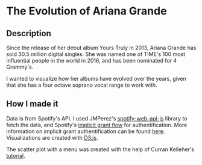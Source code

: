# The Evolution of Ariana Grande

## Description
Since the release of her debut album Yours Truly in 2013, Ariana Grande has sold 30.5 million digital singles. She was named one of TIME's 100 most influential people in the world in 2016, and has been nominated for 4 Grammy's.

I wanted to visualize how her albums have evolved over the years, given that she has a four octave soprano vocal range to work with.

## How I made it 

Data is from Spotify's API. I used JMPerez's [spotify-web-api-js](https://github.com/JMPerez/spotify-web-api-js) library to fetch the data, and Spotify's [implicit grant flow](https://github.com/spotify/web-api-auth-examples/tree/master/implicit_grant) for authentification. More information on implicit grant authentification can be found [here](https://developer.spotify.com/documentation/general/guides/authorization-guide/). Visualizations are created with [D3.js](https://d3js.org/).

The scatter plot with a menu was created with the help of Curran Kelleher's [tutorial](https://vizhub.com/curran/98ba4daacc92442f8d9fd7d91bfd712a).